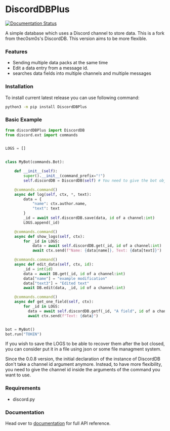 # DiscordDBPlus

[![Documentation Status](https://readthedocs.org/projects/discorddbplus/badge/?version=latest)](https://discorddbplus.readthedocs.io/en/latest/?badge=latest)

A simple database which uses a Discord channel to store data.
This is a fork from thec0sm0s's DiscordDB.
This version aims to be more flexible.

### Features
* Sending multiple data packs at the same time
* Edit a data entry from a message id.
* searches data fields into multiple channels and multiple messages

### Installation

To install current latest release you can use following command:
```sh
python3 -m pip install DiscordDBPlus
```


### Basic Example
```python
from discordDBPlus import DiscordDB
from discord.ext import commands


LOGS = []


class MyBot(commands.Bot):

    def __init__(self):
        super().__init__(command_prefix="!")
        self.discordDB = DiscordDB(self) # You need to give the bot object to the DiscordDB instance

    @commands.command()
    async def log(self, ctx, *, text):
        data = {
            "name": ctx.author.name,
            "text": text
        }
        _id = await self.discordDB.save(data, id of a channel:int)
        LOGS.append(_id)

    @commands.command()
    async def show_logs(self, ctx):
        for _id in LOGS:
            data = await self.discordDB.get(_id, id of a channel:int)
            await ctx.send(f"Name: {data[name]}, Text: {data[text]}")

    @commands.command()
    async def edit_data(self, ctx, id):
        _id = int(id)
        data = await DB.get(_id, id of a channel:int)
        data["name"] = "example modification"
        data["text3"] = "Edited text"
        await DB.edit(data, _id, id of a channel:int)

    @commands.command()
    async def get_one_field(self, ctx):
        for _id in LOGS:
          data = await self.discordDB.getf(_id, "A field", id of a channel:int)
          await ctx.send(f"Text: {data}")


bot = MyBot()
bot.run("TOKEN")
```

If you wish to save the LOGS to be able to recover them after the bot closed,
you can consider put it in a file using json or some file managment system.

Since the 0.0.8 version, the initial declaration of the instance of DiscordDB
don't take a channel id argument anymore.
Instead, to have more flexibility, you need to give the channel id inside the
arguments of the command you want to use.


### Requirements
* discord.py


### Documentation
Head over to [documentation] for full API reference.

[documentation]: https://discorddbplus.readthedocs.io/en/latest/
